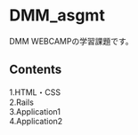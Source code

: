 # DMM_asgmt
DMM WEBCAMPの学習課題です。  

## Contents  
1.HTML・CSS  
2.Rails  
3.Application1  
4.Application2  
